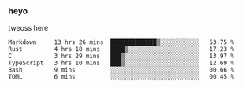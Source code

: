 ### heyo
tweoss here

<!--START_SECTION:waka-->

```text
Markdown     13 hrs 26 mins  █████████████▒░░░░░░░░░░░   53.75 %
Rust         4 hrs 18 mins   ████▒░░░░░░░░░░░░░░░░░░░░   17.23 %
C            3 hrs 29 mins   ███▒░░░░░░░░░░░░░░░░░░░░░   13.97 %
TypeScript   3 hrs 10 mins   ███▒░░░░░░░░░░░░░░░░░░░░░   12.69 %
Bash         9 mins          ░░░░░░░░░░░░░░░░░░░░░░░░░   00.66 %
TOML         6 mins          ░░░░░░░░░░░░░░░░░░░░░░░░░   00.45 %
```

<!--END_SECTION:waka-->

<!--
**Tweoss/tweoss** is a ✨ _special_ ✨ repository because its `README.md` (this file) appears on your GitHub profile.

Here are some ideas to get you started:

- 🔭 I’m currently working on ...
- 🌱 I’m currently learning ...
- 👯 I’m looking to collaborate on ...
- 🤔 I’m looking for help with ...
- 💬 Ask me about ...
- 📫 How to reach me: ...
- 😄 Pronouns: ...
- ⚡ Fun fact: ...
-->
